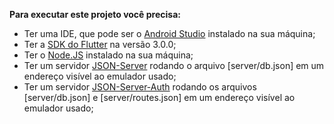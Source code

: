 **Para executar este projeto você precisa:**

- Ter uma IDE, que pode ser o [Android Studio](https://developer.android.com/) instalado na sua máquina;
- Ter a [SDK do Flutter](https://docs.flutter.dev/get-started/install) na versão 3.0.0;
- Ter o [Node.JS](https://nodejs.org/en/) instalado na sua máquina;
- Ter um servidor [JSON-Server](https://www.npmjs.com/package/json-server) rodando o arquivo [server/db.json] em um endereço visível ao emulador usado;
- Ter um servidor [JSON-Server-Auth](https://www.npmjs.com/package/json-server-auth) rodando os arquivos [server/db.json] e [server/routes.json] em um endereço visível ao emulador usado;
